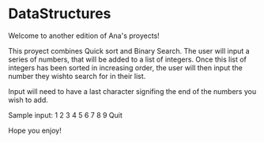 # DataStructures
Welcome to another edition of Ana's proyects!

This proyect combines Quick sort and Binary Search. 
The user will input a series of numbers, that will be added to a list of integers. 
Once this list of integers has been sorted in increasing order, the user will then input
the number they wishto search for in their list. 


Input will need to have a last character signifing the end of the numbers you wish to add. 

Sample input: 
1 2 3 4 5 6 7 8 9 Quit

Hope you enjoy! 
